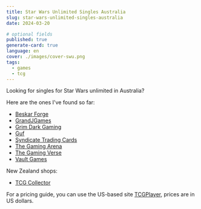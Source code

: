 ```yaml
---
title: Star Wars Unlimited Singles Australia
slug: star-wars-unlimited-singles-australia
date: 2024-03-20

# optional fields
published: true
generate-card: true
language: en
cover: ./images/cover-swu.png
tags:
  - games
  - tcg
---
```


Looking for singles for Star Wars unlimited in Australia? 

Here are the ones I've found so far:

- <a href="https://www.beskarforge.com.au/shop/spark-of-rebellion/4CG5ZLFKEEDJG7JFH6QXWQZQ" target="_blank">Beskar Forge</a>
- <a href="https://grandjgames.com/trading-card-game-products/card-game-singles/star-wars-unlimited/swu-set-singles/01-sor-spark-of-rebellion/" target="_blank">GrandJGames</a>
- <a href="https://tcg.grimdarkgaming.com.au/collections/star-wars-unlimited-single-in-stock" target="_blank">Grim Dark Gaming</a>
- <a href="https://guf.com.au/collections/star-wars-unlimited-spark-of-rebellion" target="_blank">Guf</a>
- <a href="https://syndicatetradingcards.com/collections/spark-of-rebellion-singles" target="_blank">Syndicate Trading Cards</a>
- <a href="https://www.thegamingarena.com.au/shop/star-wars-unlimited/94?page=1&limit=30&sort_by=category_order&sort_order=asc" target="_blank">The Gaming Arena</a>
- <a href="https://the-gaming-verse.myshopify.com/collections/star-wars-in-stock" target="_blank">The Gaming Verse</a>
- <a href="https://singles.vaultgames.com.au/collections/star-wars-unlimited-in-stock" target="_blank">Vault Games</a>

New Zealand shops:

- <a href="https://tcgcollectornz.com/collections/star-wars-unlimited-singles" target="_blank">TCG Collector</a>

For a pricing guide, you can use the US-based site [TCGPlayer](https://www.tcgplayer.com/search/star-wars-unlimited/spark-of-rebellion?productLineName=star-wars-unlimited&setName=spark-of-rebellion&page=4&view=grid), prices are in US dollars. 